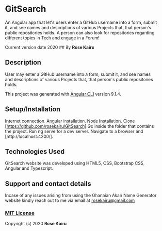 # GitSearch

An Angular app that let's users enter a GitHub username into a form, submit it, and see names and descriptions of various Projects that, that person's public repositories holds. A person can also look for repositories regarding different topics in Tech and engage in a Forum!

Current version date 2020 ## By **Rose Kairu**

## Description

User may enter a GitHub username into a form, submit it, and see names and descriptions of various Projects that, that person's public repositories holds.

This project was generated with [Angular CLI](https://github.com/angular/angular-cli) version 9.1.4.

## Setup/Installation

Internet connection.
Angular installation.
Node Installation.
Clone [https://github.com/rosekairu/GitSearch]
Go inside the folder that contains the project.
Run ng serve for a dev server. Navigate to a browser and [http://localhost:4200/].

## Technologies Used

GitSearch website was developed using HTML5, CSS, Bootstrap CSS, Angular and Typescript.

## Support and contact details

Incase of any issues arising from using the Ghanaian Akan Name Generator website kindly reach out to me via email at rosekairu@gmail.com

### [MIT License](https://github.com/rosekairu/GitSearch/blob/master/LICENSE)

Copyright (c) 2020 **Rose Kairu**
